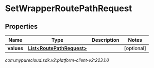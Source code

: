 # SetWrapperRoutePathRequest


## Properties

| Name | Type | Description | Notes |
| ------------ | ------------- | ------------- | ------------- |
| **values** | [**List&lt;RoutePathRequest&gt;**](RoutePathRequest) |  |  [optional] |




_com.mypurecloud.sdk.v2:platform-client-v2:223.1.0_
